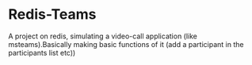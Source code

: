# Redis-Teams
A project on redis, simulating a video-call application (like msteams).Basically making basic functions of it (add a participant in the participants list etc))
